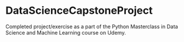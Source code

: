 # DataScienceCapstoneProject
Completed project/exercise as a part of the Python Masterclass in Data Science and Machine Learning course on Udemy.
